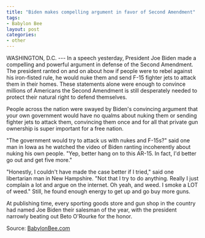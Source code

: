 ```yaml
---
title: "Biden makes compelling argument in favor of Second Amendment"
tags:
- Babylon Bee
layout: post
categories:
- other
---
```


WASHINGTON, D.C. --- In a speech yesterday, President Joe Biden made a compelling and powerful argument in defense of the Second Amendment. The president ranted on and on about how if people were to rebel against his iron-fisted rule, he would nuke them and send F-15 fighter jets to attack them in their homes. These statements alone were enough to convince millions of Americans the Second Amendment is still desperately needed to protect their natural right to defend themselves.

People across the nation were swayed by Biden's convincing argument that your own government would have no qualms about nuking them or sending fighter jets to attack them, convincing them once and for all that private gun ownership is super important for a free nation.

"The government would try to attack us with nukes and F-15s?" said one man in Iowa as he watched the video of Biden ranting incoherently about nuking his own people. "Yep, better hang on to this AR-15. In fact, I'd better go out and get five more."

"Honestly, I couldn't have made the case better if I tried," said one libertarian man in New Hampshire. "Not that I try to do anything. Really I just complain a lot and argue on the internet. Oh yeah, and weed. I smoke a LOT of weed." Still, he found enough energy to get up and go buy more guns.

At publishing time, every sporting goods store and gun shop in the country had named Joe Biden their salesman of the year, with the president narrowly beating out Beto O'Rourke for the honor.

Source: [BabylonBee.com](https://babylonbee.com/news/biden-makes-compelling-argument-in-favor-of-second-amendment)
